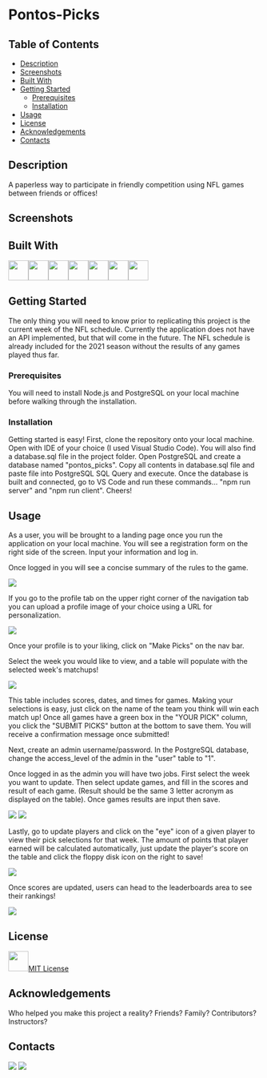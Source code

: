 <!-- [License](https://img.shields.io/github/license/Jponto93/https://github.com/Jponto93/Pontos-Picks.svg?style=for-the-badge) [Repo Size](https://img.shields.io/github/languages/code-size/Jponto93/https://github.com/Jponto93/Pontos-Picks.svg?style=for-the-badge) [TOP_LANGUAGE](https://img.shields.io/github/languages/top/Jponto93/https://github.com/Jponto93/Pontos-Picks.svg?style=for-the-badge) [FORKS](https://img.shields.io/github/forks/Jponto93/https://github.com/Jponto93/Pontos-Picks.svg?style=for-the-badge&social) [Stars](https://img.shields.io/github/stars/Jponto93/https://github.com/Jponto93/Pontos-Picks.svg?style=for-the-badge) -->
    
# Pontos-Picks

## Table of Contents

- [Description](#description)
- [Screenshots](#screenshots)
- [Built With](#built-with)
- [Getting Started](#getting-started)
  - [Prerequisites](#prerequisites)
  - [Installation](#installation)
- [Usage](#usage)
- [License](#license)
- [Acknowledgements](#acknowledgements)
- [Contacts](#contacts)

## Description

A paperless way to participate in friendly competition using NFL games between friends or offices!

## Screenshots

<!-- <img src="/images/home" /> -->

## Built With

<a href="https://developer.mozilla.org/en-US/docs/Web/HTML"><img src="https://raw.githubusercontent.com/devicons/devicon/master/icons/html5/html5-original.svg" height="40px" width="40px" /></a><a href="https://developer.mozilla.org/en-US/docs/Web/JavaScript"><img src="https://raw.githubusercontent.com/devicons/devicon/master/icons/javascript/javascript-original.svg" height="40px" width="40px" /></a><a href="https://material-ui.com/"><img src="https://raw.githubusercontent.com/devicons/devicon/master/icons/materialui/materialui-original.svg" height="40px" width="40px" /></a><a href="https://nodejs.org/en/"><img src="https://raw.githubusercontent.com/devicons/devicon/master/icons/nodejs/nodejs-original.svg" height="40px" width="40px" /></a><a href="https://www.postgresql.org/"><img src="https://raw.githubusercontent.com/devicons/devicon/master/icons/postgresql/postgresql-original.svg" height="40px" width="40px" /></a><a href="https://reactjs.org/"><img src="https://raw.githubusercontent.com/devicons/devicon/master/icons/react/react-original-wordmark.svg" height="40px" width="40px" /></a><a href="https://redux.js.org/"><img src="https://raw.githubusercontent.com/devicons/devicon/master/icons/redux/redux-original.svg" height="40px" width="40px" /></a>

## Getting Started

The only thing you will need to know prior to replicating this project is the current week of the NFL schedule. Currently the application does not have an API implemented, but that will come in the future. The NFL schedule is already included for the 2021 season without the results of any games played thus far. 

### Prerequisites

You will need to install Node.js and PostgreSQL on your local machine before walking through the installation.

### Installation

Getting started is easy! First, clone the repository onto your local machine. Open with IDE of your choice (I used Visual Studio Code). You will also find a database.sql file in the project folder. Open PostgreSQL and create a database named "pontos_picks".  Copy all contents in database.sql file and paste file into PostgreSQL SQL Query and execute. Once the database is built and connected, go to VS Code and run these commands... "npm run server" and "npm run client". Cheers!

## Usage

As a user, you will be brought to a landing page once you run the application on your local machine. You will see a registration form on the right side of the screen. Input your information and log in. 

Once logged in you will see a concise summary of the rules to the game. 

<img src="/public/images/home.png" />

If you go to the profile tab on the upper right corner of the navigation tab you can upload a profile image of your choice using a URL for personalization. 

<img src="/public/images/profile.png" />

Once your profile is to your liking, click on "Make Picks" on the nav bar. 

Select the week you would like to view, and a table will populate with the selected week's matchups! 

<img src="/public/images/MakePicks.png" />

This table includes scores, dates, and times for games. Making your selections is easy, just click on the name of the team you think will win each match up! Once all games have a green box in the "YOUR PICK" column, you click the "SUBMIT PICKS" button at the bottom to save them. You will receive a confirmation message once submitted!

Next, create an admin username/password. In the PostgreSQL database, change the access_level of the admin in the "user" table to "1". 

Once logged in as the admin you will have two jobs. First select the week you want to update. Then select update games, and fill in the scores and result of each game. (Result should be the same 3 letter acronym as displayed on the table). Once games results are input then save.

<img src="/public/images/admin.png" />
<img src="/public/images/admingames.png" />

Lastly, go to update players and click on the "eye" icon of a given player to view their pick selections for that week. The amount of points that player earned will be calculated automatically, just update the player's score on the table and click the floppy disk icon on the right to save!

<img src="/public/images/adminscores.png" />

Once scores are updated, users can head to the leaderboards area to see their rankings!

<img src="/public/images/leaderboard.png" />


## License

<a href="https://choosealicense.com/licenses/mit/"><img src="https://raw.githubusercontent.com/johnturner4004/readme-generator/master/src/components/assets/images/mit.svg" height=40 />MIT License</a>

## Acknowledgements

Who helped you make this project a reality? Friends? Family? Contributors? Instructors?

## Contacts

<a href="https://www.linkedin.com/in/https://www.linkedin.com/in/jordan-ponto/"><img src="https://img.shields.io/badge/LinkedIn-0077B5?style=for-the-badge&logo=linkedin&logoColor=white" /></a>  <a href="mailto:Jponto93@gmail.com"><img src=https://raw.githubusercontent.com/johnturner4004/readme-generator/master/src/components/assets/images/email_me_button_icon_151852.svg /></a>